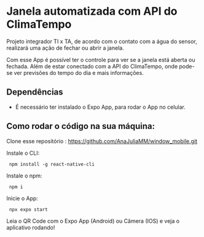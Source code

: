 
# Janela automatizada com API do ClimaTempo

Projeto integrador TI x TA, de acordo com o contato com a água do sensor, realizará uma ação de fechar ou abrir a janela. 

Com esse App é possível ter o controle para ver se a janela está aberta ou fechada. Além de estar conectado com a API do ClimaTempo, onde pode-se ver previsões do tempo do dia e mais informações.

## Dependências
- É necessário ter instalado o Expo App, para rodar o App no celular. 


## Como rodar o código na sua máquina:
Clone esse repositório :
https://github.com/AnaJuliaMM/window_mobile.git

Instale o CLI:
```http
 npm install -g react-native-cli
```
Instale o npm:
```http
 npm i
```
Inicie o App:
```http
 npx expo start
```
Leia o QR Code com o Expo App (Android) ou Câmera (IOS) e veja o aplicativo rodando!


